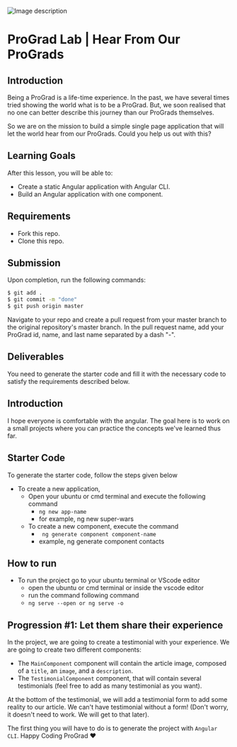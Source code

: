 ![Image description](https://i1.faceprep.in/ProGrad/face-logo-resized.png)

# ProGrad Lab | Hear From Our ProGrads

## Introduction

Being a ProGrad is a life-time experience. In the past, we have several times tried showing the world what is to be a ProGrad. But, we soon realised that no one can better describe this journey than our ProGrads themselves.

So we are on the mission to build a simple single page application that will let the world hear from our ProGrads. Could you help us out with this?

## Learning Goals

After this lesson, you will be able to:

- Create a static Angular application with Angular CLI.
- Build an Angular application with one component.

## Requirements

- Fork this repo.
- Clone this repo.

## Submission

Upon completion, run the following commands:

```bash
$ git add .
$ git commit -m "done"
$ git push origin master
```

Navigate to your repo and create a pull request from your master branch to the original repository's master branch. In the pull request name, add your ProGrad id, name, and last name separated by a dash "-".

## Deliverables

You need to generate the starter code and fill it with the necessary code to satisfy the requirements described below.

## Introduction

I hope everyone is comfortable with the angular. The goal here is to work on a small projects where you can practice the concepts we've learned thus far.

## Starter Code

To generate the starter code, follow the steps given below

- To create a new application,
    - Open your ubuntu or cmd terminal and execute the following command
      - ```ng new app-name```
      - for example, ng new super-wars
    - To create a new component, execute the command 
      - ``` ng generate component component-name```
      - example, ng generate component contacts
      
## How to run

- To run the project go to your ubuntu terminal or VScode editor
    - open the ubuntu or cmd terminal or inside the vscode editor
    - run the command following command
    - ```ng serve --open or ng serve -o```
    
## Progression #1: Let them share their experience

In the project, we are going to create a testimonial with your experience. We are going to create two different components:

- The `MainComponent` component will contain the article image, composed of a `title`, an `image`, and a `description`.
- The `TestimonialComponent` component, that will contain several testimonials (feel free to add as many testimonial as you want).

At the bottom of the testimonial, we will add a testimonial form to add some reality to our article. We can't have testimonial without a form! (Don't worry, it doesn't need to work.  We will get to that later).

The first thing you will have to do is to generate the project with `Angular CLI`.
Happy Coding ProGrad ❤️

